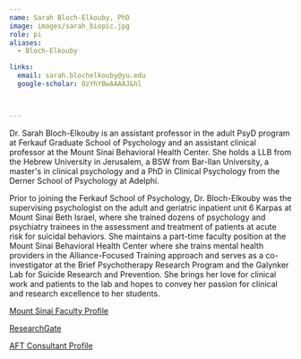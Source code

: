 ```yaml
---
name: Sarah Bloch-Elkouby, PhD
image: images/sarah_biopic.jpg
role: pi
aliases:
  - Bloch-Elkouby

links:
  email: sarah.blochelkouby@yu.edu
  google-scholar: OzYhYBwAAAAJ&hl



---
```




Dr. Sarah Bloch-Elkouby is an assistant professor in the adult PsyD program at Ferkauf Graduate School of Psychology and an assistant clinical professor at the Mount Sinai Behavioral Health Center. She holds a LLB from the Hebrew University in Jerusalem, a BSW from Bar-Ilan University, a master's in clinical psychology and a PhD in Clinical Psychology from the Derner School of Psychology at Adelphi.  

Prior to joining the Ferkauf School of Psychology, Dr. Bloch-Elkouby was the supervising psychologist on the adult and geriatric inpatient unit 6 Karpas at Mount Sinai Beth Israel, where she trained dozens of psychology and psychiatry trainees in the assessment and treatment of patients at acute risk for suicidal behaviors. She maintains a part-time faculty position at the Mount Sinai Behavioral Health Center where she trains mental health providers in the Alliance-Focused Training approach and serves as a co-investigator at the Brief Psychotherapy Research Program and the Galynker Lab for Suicide Research and Prevention. She brings her love for clinical work and patients to the lab and hopes to convey her passion for clinical and research excellence to her students.

[Mount Sinai Faculty Profile](https://profiles.mountsinai.org/sarahbloch-elkouby)


[ResearchGate](https://www.researchgate.net/profile/Sarah-Bloch-Elkouby)


[AFT Consultant Profile](https://www.therapeutic-alliance.org/about-us.html)


